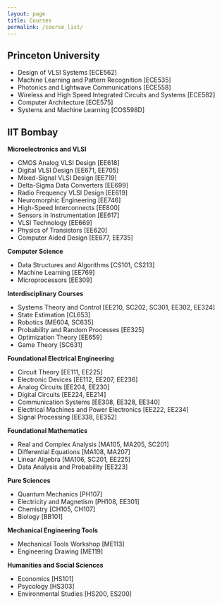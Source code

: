```yaml
---
layout: page
title: Courses
permalink: /course_list/
---
```


## Princeton University

- Design of VLSI Systems [ECE562]
- Machine Learning and Pattern Recognition [ECE535]
- Photonics and Lightwave Communications [ECE558]
- Wireless and High Speed Integrated Circuits and Systems [ECE582]
- Computer Architecture [ECE575] 
- Systems and Machine Learning [COS598D]

## IIT Bombay

**Microelectronics and VLSI**

- CMOS Analog VLSI Design [EE618]
- Digital VLSI Design [EE671, EE705]
- Mixed-Signal VLSI Design [EE719]
- Delta-Sigma Data Converters [EE699]
- Radio Frequency VLSI Design [EE619]
- Neuromorphic Engineering [EE746]
- High-Speed Interconnects [EE800]
- Sensors in Instrumentation [EE617]
- VLSI Technology [EE669]
- Physics of Transistors [EE620]
- Computer Aided Design [EE677, EE735]


**Computer Science**

- Data Structures and Algorithms [CS101, CS213]
- Machine Learning [EE769]
- Microprocessors [EE309]

**Interdisciplinary Courses**

- Systems Theory and Control [EE210, SC202, SC301, EE302, EE324]
- State Estimation [CL653]
- Robotics [ME604, SC635]
- Probability and Random Processes [EE325]
- Optimization Theory [EE659]
- Game Theory [SC631]

**Foundational Electrical Engineering**

- Circuit Theory [EE111, EE225]
- Electronic Devices [EE112, EE207, EE236]
- Analog Circuits [EE204, EE230]
- Digital Circuits [EE224, EE214]
- Communication Systems [EE308, EE328, EE340]
- Electrical Machines and Power Electronics [EE222, EE234]
- Signal Processing [EE338, EE352]

**Foundational Mathematics**

- Real and Complex Analysis [MA105, MA205, SC201]
- Differential Equations [MA108, MA207]
- Linear Algebra [MA106, SC201, EE225]
- Data Analysis and Probability [EE223]

**Pure Sciences**

- Quantum Mechanics [PH107]
- Electricity and Magnetism [PH108, EE301]
- Chemistry [CH105, CH107]
- Biology [BB101]

**Mechanical Engineering Tools**

- Mechanical Tools Workshop [ME113]
- Engineering Drawing [ME119]

**Humanities and Social Sciences**

- Economics [HS101]
- Psycology [HS303]
- Environmental Studies [HS200, ES200]




